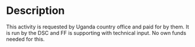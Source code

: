 # Description

This activity is requested by Uganda country office and paid for by them. It is run by the DSC and FF is supporting with technical input. No own funds needed for this.